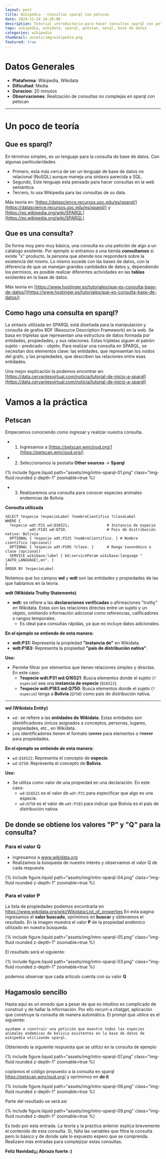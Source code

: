 ```yaml
---
layout: post
title: Wikipedia - Consultas sparql con petscan
date: 2024-12-24 14:20:00
description: Tutorial introductorio para hacer consultas sparql con petscan
tags: wikipedia, wikidata, sparql, petscan, nosql, base de datos 
categories: wikipedia
thumbnail: assets/img/wikipedia.png
featured: true
---
```


# **Datos Generales**
- **Plataforma**: Wikipedia, Wikidata
- **Dificultad**: Media
- **Duracion**: 20 minutos
- **Observaciones**: Realización de consultas no complejas en sparql con petscan

---

# **Un poco de teoría**
## **Que es sparql?** 
En términos simples, es un lenguaje para la consulta de base de datos. Con algunas particularidades.
- Primero, esta más cerca de ser un lenguaje de base de datos no relacional (NoSQL) aunque maneja una sintaxis parecida a SQL.
- Segundo, Este lenguaje esta pensado para hacer consultas en la web semántica.
- Tercero, lo usa Wikipedia para las consultas de su data.

Más teoría en: [https://datascience.recursos.uoc.edu/es/sparql/](https://datascience.recursos.uoc.edu/es/sparql/) y [https://es.wikipedia.org/wiki/SPARQL](https://es.wikipedia.org/wiki/SPARQL)

## **Que es una consulta?**
De forma muy pero muy básica, una consulta es una petición de algo a un catálogo existente. Por ejemplo si entramos a una tienda **consultamos** si existe "x" producto, la persona que atiende nos responderá sobre la existencia del mismo. Lo mismo sucede con las bases de datos, con la diferencia de que se manejan grandes cantidades de datos y, dependiendo los permisos, es posible realizar diferentes actividades en las **tablas** existentes en la base de datos.

Más teoría en [https://www.hostinger.es/tutoriales/que-es-consulta-base-de-datos/](https://www.hostinger.es/tutoriales/que-es-consulta-base-de-datos/)

## **Como hago una consulta en sparql?**
La sintaxis utilizada en SPARQL está diseñada para la manipulación y consulta de grafos RDF (Resource Description Framework) en la web. Se basa en tripletas que representan una estructura de datos formada por entidades, propiedades, y sus relaciones. Estas tripletas siguen el patrón: sujeto - predicado - objeto. Para realizar una consulta en SPARQL, se necesitan dos elementos clave: las entidades, que representan los nodos del grafo, y las propiedades, que describen las relaciones entre esas entidades.

Una mejor explicación la podemos encontrar en: [https://data.cervantesvirtual.com/noticia/tutorial-de-inicio-a-sparql](https://data.cervantesvirtual.com/noticia/tutorial-de-inicio-a-sparql)

# **Vamos a la práctica**
## Petscan
Empecemos conociendo como ingresar y realizar nuestra  consulta.
- 1. Ingresamos a [https://petscan.wmcloud.org/](https://petscan.wmcloud.org/)
- 2. Seleccionamos la pestaña **Other sources** -> **Sparql**

<div class="row mt-3 justify-content-center">
    <div class="col-10 col-sm-8 col-md-6 mt-3 mt-md-0">
        <div class="img-container">
            {% include figure.liquid path="assets/img/intro-sparql-01.png" class="img-fluid rounded z-depth-1" zoomable=true %}
        </div>
    </div>
</div>

- 3. Realizaremos una consulta para conocer especies animales endemicas de Bolivia.

**Consulta utilizada**

```
SELECT ?especie ?especieLabel ?nombreCientifico ?claseLabel
WHERE {
  ?especie wdt:P31 wd:Q16521;                 # Instancia de especie
           wdt:P183 wd:Q750.                  # País de distribución nativa: Bolivia
  OPTIONAL { ?especie wdt:P225 ?nombreCientifico. } # Nombre científico (opcional)
  OPTIONAL { ?especie wdt:P105 ?clase. }      # Rango taxonómico o clase (opcional)
  SERVICE wikibase:label { bd:serviceParam wikibase:language "[AUTO_LANGUAGE],en". }
}
ORDER BY ?especieLabel
```

Notemos que los campos **wd** y **wdt** son las entidades y propiedades de las que hablamos en la teoría.

**wdt (Wikidata Truthy Statements)**

- **wdt:** se refiere a las **declaraciones verificadas** o afirmaciones "truthy" en Wikidata. Estas son las relaciones directas entre un sujeto y un objeto, omitiendo información adicional como referencias, calificadores o rangos temporales.
    - Es ideal para consultas rápidas, ya que no incluye datos adicionales.

**En el ejemplo se entiende de esta manera:**

- **wdt:P31:** Representa la propiedad **"instancia de"** en Wikidata.
- **wdt:P183:** Representa la propiedad **"país de distribución nativa"**.

**Uso:**

- Permite filtrar por elementos que tienen relaciones simples y directas. En este caso:
    - **?especie wdt:P31 wd:Q16521**: Busca elementos donde el sujeto (`?especie`) sea una **instancia de especie** (`Q16521`).
    - **?especie wdt:P183 wd:Q750**: Busca elementos donde el sujeto (`?especie`) tenga a **Bolivia** (`Q750`) como país de distribución nativa.
 ---

**wd (Wikidata Entity)**

- `wd:` se refiere a las **entidades de Wikidata**. Estas entidades son identificadores únicos asignados a conceptos, personas, lugares, propiedades, etc., en Wikidata.
- Los identificadores tienen el formato `Q#####` para elementos o `P#####` para propiedades.

**En el ejemplo se entiende de esta manera:**
    
- `wd:Q16521`: Representa el concepto de **especie**.
- `wd:Q750`: Representa el concepto de **Bolivia**.

**Uso:**
    
- Se utiliza como valor de una propiedad en una declaración. En este caso:
    - `wd:Q16521` es el valor de `wdt:P31` para especificar que algo es una especie.
    - `wd:Q750` es el valor de `wdt:P183` para indicar que Bolivia es el país de distribución nativa.

## **De donde se obtiene los valores "P" y "Q" para la consulta?**
### **Para el valor Q**
- ingresamos a www.wikidata.org
- Realizamos la búsqueda de nuestro interés y observamos el valor Q de cada respuesta

<div class="row mt-3 justify-content-center">
    <div class="col-10 col-sm-8 col-md-6 mt-3 mt-md-0">
        <div class="img-container">
            {% include figure.liquid path="assets/img/intro-sparql-04.png" class="img-fluid rounded z-depth-1" zoomable=true %}
        </div>
    </div>
</div>

### **Para el valor P**
La lista de propiedades podemos encontrarla en https://www.wikidata.org/wiki/Wikidata:List_of_properties
En esta pagina ingresamos el **valor buscado**, oprimimos en **buscar** y obtenemos el resultado. En la imagen muestra el valor **P** de la propiedad endémico utilizado en nuestra búsqueda. 

<div class="row mt-3 justify-content-center">
    <div class="col-10 col-sm-8 col-md-6 mt-3 mt-md-0">
        <div class="img-container">
            {% include figure.liquid path="assets/img/intro-sparql-05.png" class="img-fluid rounded z-depth-1" zoomable=true %}
        </div>
    </div>
</div>

El resultado será el siguiente:

<div class="row mt-3 justify-content-center">
    <div class="col-10 col-sm-8 col-md-6 mt-3 mt-md-0">
        <div class="img-container">
            {% include figure.liquid path="assets/img/intro-sparql-03.png" class="img-fluid rounded z-depth-1" zoomable=true %}
        </div>
    </div>
</div>

podemos observar que cada artículo cuenta con su valor **Q**

## **Hagamoslo sencillo**

Hasta aqui es un enredo que a pesar de que es intuitivo es complicado de construir y de hallar la información. Por ello recurri a chatgpt, aplicación que construye la consulta de manera automática. El prompt que utilice es el siguiente:

```
ayudame a construir una petición que muestre todos las especies animales endemicas de bolivia existentes en la base de datos de wikipedia utilizando sparql.
```

Obteniendo la siguiente respuesta que se utilizo en la consulta de ejemplo

<div class="row mt-3 justify-content-center">
    <div class="col-10 col-sm-8 col-md-6 mt-3 mt-md-0">
        <div class="img-container">
            {% include figure.liquid path="assets/img/intro-sparql-07.png" class="img-fluid rounded z-depth-1" zoomable=true %}
        </div>
    </div>
</div>

copiamos el código propuesto a la consulta en sparql https://petscan.wmcloud.org/ y oprimimos en **do it**

<div class="row mt-3 justify-content-center">
    <div class="col-10 col-sm-8 col-md-6 mt-3 mt-md-0">
        <div class="img-container">
            {% include figure.liquid path="assets/img/intro-sparql-08.png" class="img-fluid rounded z-depth-1" zoomable=true %}
        </div>
    </div>
</div>

Parte del resultado se verá asi

<div class="row mt-3 justify-content-center">
    <div class="col-10 col-sm-8 col-md-6 mt-3 mt-md-0">
        <div class="img-container">
            {% include figure.liquid path="assets/img/intro-sparql-09.png" class="img-fluid rounded z-depth-1" zoomable=true %}
        </div>
    </div>
</div>

Es todo por esta entrada. La teoría y la práctica anterior explica brevemente el contenido de esta consulta. Si, falta las variables que filtra la consulta pero lo básico y de donde sale lo expuesto espero que se comprenda. Realizare más entradas para complejizar  estas consultas.

**Feliz Navidad¡¡¡ Abrazo fuerte :)**
